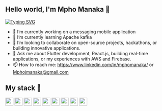 ## Hello world, I'm Mpho Manaka 🐧
[![Typing SVG](https://readme-typing-svg.demolab.com/?lines=Software+Developer;Continuous+Learner)](https://git.io/typing-svg)

- 🔭 I’m currently working on a messaging mobile application
- 🌱 I’m currently learning Apache kafka
- 👯 I’m looking to collaborate on open-source projects, hackathons, or building innovative applications.
- 💬 Ask me about Flutter development, React.js, building real-time applications, or my experiences with AWS and Firebase.
- 📫 How to reach me: https://www.linkedin.com/in/mphomanaka/ or Mphojmanaka@gmail.com
  
## My stack 🧰

<image src="https://github.com/user-attachments/assets/095de2bf-46c4-47c4-a51a-ab8c4fb43c11" width="25" height="25">
<image src="https://github.com/user-attachments/assets/2205dd32-2f2a-4154-9d6a-bb0d9a3905ab" width="25" height="25">
<image src="https://github.com/user-attachments/assets/5eb18fdc-5ab4-46f8-95b4-5da9cfad9cc6" width="25" height="25">
<image src="https://github.com/user-attachments/assets/54fbb9b4-7e17-40f2-b831-53c963fd7cac" width="25" height="25">
<image src="https://github.com/user-attachments/assets/dfe7bf93-0d32-4dc6-b875-472b4a064471" width="25" height="25">
<image src="https://github.com/user-attachments/assets/1f390284-ca55-4df0-8cac-d5520a75310e" width="25" height="25">
<image src="https://github.com/user-attachments/assets/89d77f81-5df9-4f2f-8cc4-20f46301eba8" width="25" height="25">
<image src="https://github.com/user-attachments/assets/89d77f81-5df9-4f2f-8cc4-20f46301eba8" width="25" height="25">
<image src="https://github.com/user-attachments/assets/1e8a90ee-addf-4f19-bdd5-fb52b045d4fe" width="25" height="25">
